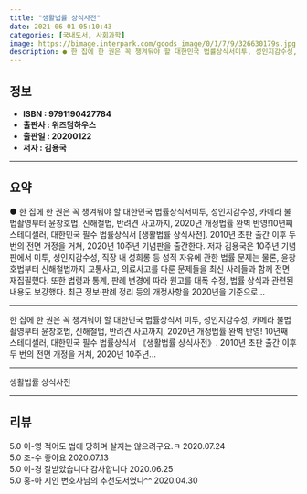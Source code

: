 ```yaml
---
title: "생활법률 상식사전"
date: 2021-06-01 05:10:43
categories: [국내도서, 사회과학]
image: https://bimage.interpark.com/goods_image/0/1/7/9/326630179s.jpg
description: ● 한 집에 한 권은 꼭 챙겨둬야 할 대한민국 법률상식서미투, 성인지감수성, 카메라 불법촬영부터 윤창호법, 신해철법, 반려견 사고까지, 2020년 개정법률 완벽 반영!10년째 스테디셀러, 대한민국 필수 법률상식서 [생활법률 상식사전]. 2010년 초판 출간 이후 두 번의 전면 개정을
---
```


## **정보**

- **ISBN : 9791190427784**
- **출판사 : 위즈덤하우스**
- **출판일 : 20200122**
- **저자 : 김용국**

------



## **요약**

●  한 집에 한 권은 꼭 챙겨둬야 할 대한민국 법률상식서미투, 성인지감수성, 카메라 불법촬영부터 윤창호법, 신해철법, 반려견 사고까지, 2020년 개정법률 완벽 반영!10년째 스테디셀러, 대한민국 필수 법률상식서 [생활법률 상식사전]. 2010년 초판 출간 이후 두 번의 전면 개정을 거쳐, 2020년 10주년 기념판을 출간한다. 저자 김용국은 10주년 기념판에서 미투, 성인지감수성, 직장 내 성희롱 등 성적 자유에 관한 법률 문제는 물론, 윤창호법부터 신해철법까지 교통사고, 의료사고를 다룬 문제들을 최신 사례들과 함께 전면 재집필했다. 또한 법령과 통계, 판례 변경에 따라 원고를 대폭 수정, 법률 상식과 관련된 내용도 보강했다. 최근 정보·판례 정리 등의 개정사항을 2020년을 기준으로...

------

한 집에 한 권은 꼭 챙겨둬야 할 대한민국 법률상식서
미투, 성인지감수성, 카메라 불법촬영부터 윤창호법, 신해철법, 반려견 사고까지, 2020년 개정법률 완벽 반영!
10년째 스테디셀러, 대한민국 필수 법률상식서 《생활법률 상식사전》. 2010년 초판 출간 이후 두 번의 전면 개정을 거쳐, 2020년 10주년... 

------


생활법률 상식사전 

------


## **리뷰** 

5.0 이-영 적어도 법에 당하며 살지는 않으려구요.ㅋ 2020.07.24 <br/>5.0 조-수 좋아요 2020.07.13 <br/>5.0 이-경 잘받았습니다 감사합니다  2020.06.25 <br/>5.0 홍-아 지인 변호사님의 추천도서였다^^ 2020.04.30 <br/>